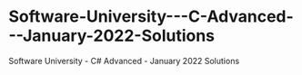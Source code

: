 # Software-University---C-Advanced---January-2022-Solutions
Software University - C# Advanced - January 2022 Solutions
